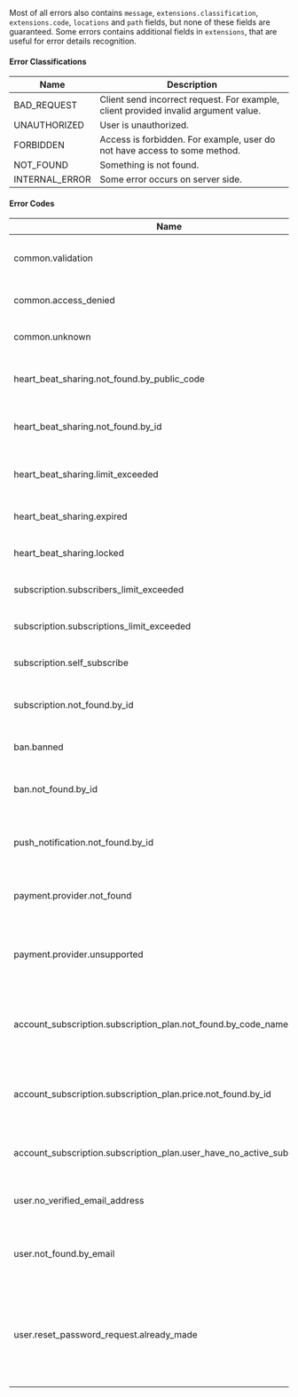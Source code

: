 Most of all errors also contains `message`, `extensions.classification`, `extensions.code`, `locations` and `path` fields,
but none of these fields are guaranteed.
Some errors contains additional fields in `extensions`, that are useful for error details recognition.

#### Error Classifications
| Name | Description |
| ---- | ----------- |
| BAD_REQUEST | Client send incorrect request. For example, client provided invalid argument value. |
| UNAUTHORIZED | User is unauthorized. |
| FORBIDDEN | Access is forbidden. For example, user do not have access to some method. |
| NOT_FOUND | Something is not found. |
| INTERNAL_ERROR | Some error occurs on server side. |

#### Error Codes
| Name | Description |
| ---- | ----------- |
| common.validation | Request validation was not passed. |
| common.access_denied | User do not have access to something. |
| common.unknown | Unknown exception happened. |
| heart_beat_sharing.not_found.by_public_code | Heart beat sharing is not found by sharing code. |
| heart_beat_sharing.not_found.by_id | Heart beat sharing is not found by identifier. |
| heart_beat_sharing.limit_exceeded | Heart beats sharing count limit is exceeded. |
| heart_beat_sharing.expired | Heart beat sharing is expired. |
| heart_beat_sharing.locked | Heart beat sharing is locked. |
| subscription.subscribers_limit_exceeded | User have too many subscribers. |
| subscription.subscriptions_limit_exceeded | User have too many subscriptions. |
| subscription.self_subscribe | User is trying to subscribe to himself. |
| subscription.not_found.by_id | Subscription is not found by specified identifier. |
| ban.banned | User was banned by another user. |
| ban.not_found.by_id | User ban was not found by specified identifier. |
| push_notification.not_found.by_id | Push notification with specified identifier is not found. |
| payment.provider.not_found | No active payment provider found. |
| payment.provider.unsupported | Payment provider that you are currently using is unsupported. |
| account_subscription.subscription_plan.not_found.by_code_name | Account subscription plan is not found by specified code name. |
| account_subscription.subscription_plan.price.not_found.by_id | Account subscription plan price is not found by specified identifier. |
| account_subscription.subscription_plan.user_have_no_active_subscription | User do not have any active subscriptions. |
| user.no_verified_email_address | User do not have verified email address. |
| user.not_found.by_email | User is not find with specified email address. |
| user.reset_password_request.already_made | You have already requested a password reset email. Please, wait a bit before making a new request. |